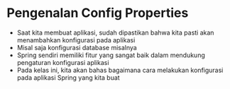 # Pengenalan Config Properties

- Saat kita membuat aplikasi, sudah dipastikan bahwa kita pasti akan menambahkan konfigurasi pada aplikasi
- Misal saja konfigurasi database misalnya 
- Spring sendiri memiliki fitur yang sangat baik dalam mendukung pengaturan konfigurasi aplikasi 
- Pada kelas ini, kita akan bahas bagaimana cara melakukan konfigurasi pada aplikasi Spring yang kita buat 
